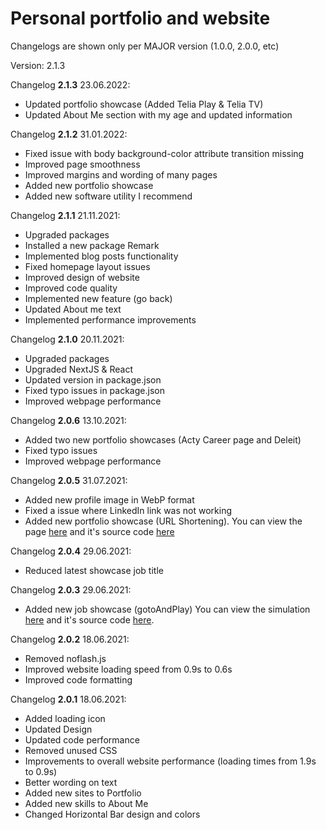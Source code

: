 # Personal portfolio and website

Changelogs are shown only per MAJOR version (1.0.0, 2.0.0, etc)

Version: 2.1.3

Changelog **2.1.3** 23.06.2022:
* Updated portfolio showcase (Added Telia Play & Telia TV)
* Updated About Me section with my age and updated information

Changelog **2.1.2** 31.01.2022:
* Fixed issue with body background-color attribute transition missing
* Improved page smoothness
* Improved margins and wording of many pages
* Added new portfolio showcase
* Added new software utility I recommend

Changelog **2.1.1** 21.11.2021:
* Upgraded packages
* Installed a new package Remark
* Implemented blog posts functionality
* Fixed homepage layout issues
* Improved design of website
* Improved code quality
* Implemented new feature (go back)
* Updated About me text
* Implemented performance improvements

Changelog **2.1.0** 20.11.2021:
* Upgraded packages
* Upgraded NextJS & React
* Updated version in package.json
* Fixed typo issues in package.json 
* Improved webpage performance

Changelog **2.0.6** 13.10.2021:
* Added two new portfolio showcases (Acty Career page and Deleit)
* Fixed typo issues
* Improved webpage performance

Changelog **2.0.5** 31.07.2021:
* Added new profile image in WebP format
* Fixed a issue where LinkedIn link was not working
* Added new portfolio showcase (URL Shortening). You can view the page [here](https://jjaks.github.io/frontendmentor-url-shortening/src/) and it's source code [here](https://github.com/JJaks/frontendmentor-url-shortening)

Changelog **2.0.4** 29.06.2021:
* Reduced latest showcase job title

Changelog **2.0.3** 29.06.2021:
* Added new job showcase (gotoAndPlay) You can view the simulation [here](https://gotoandplay-sim.vercel.app/) and it's source code [here](https://github.com/JJaks/play-crn).


Changelog **2.0.2** 18.06.2021:
* Removed noflash.js
* Improved website loading speed from 0.9s to 0.6s
* Improved code formatting

Changelog **2.0.1** 18.06.2021:
* Added loading icon
* Updated Design
* Updated code performance
* Removed unused CSS
* Improvements to overall website performance (loading times from 1.9s to 0.9s)
* Better wording on text
* Added new sites to Portfolio
* Added new skills to About Me
* Changed Horizontal Bar design and colors
